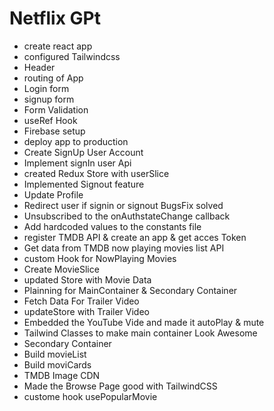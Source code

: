# Netflix GPt

- create react app
- configured Tailwindcss
- Header
- routing of App
- Login form
- signup form
- Form Validation
- useRef Hook
- Firebase setup
- deploy app to production
- Create SignUp User Account
- Implement signIn user Api
- created Redux Store with userSlice
- Implemented Signout feature
- Update Profile 
- Redirect user if signin or signout BugsFix solved
- Unsubscribed to the onAuthstateChange callback
- Add hardcoded values to the constants file
- register TMDB API & create an app & get acces Token
- Get data from TMDB now playing movies list API 
- custom Hook for NowPlaying Movies
- Create MovieSlice
- updated Store with Movie Data
-  Plainning for MainContainer & Secondary Container
- Fetch Data For Trailer Video
- updateStore with Trailer Video
- Embedded the YouTube Vide and made it autoPlay & mute
- Tailwind Classes to make main container Look Awesome
- Secondary Container 
- Build movieList 
- Build moviCards
- TMDB Image CDN
- Made the Browse Page good with TailwindCSS 
- custome hook usePopularMovie
